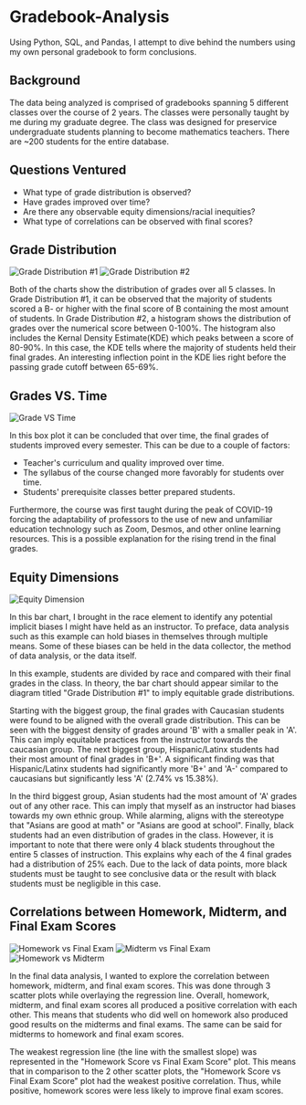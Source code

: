 # Gradebook-Analysis

Using Python, SQL, and Pandas, I attempt to dive behind the numbers using my own personal gradebook to form conclusions.

## Background

The data being analyzed is comprised of gradebooks spanning 5 different classes over the course of 2 years. The classes were personally taught by me during my graduate degree. The class was designed for preservice undergraduate students planning to become mathematics teachers. There are ~200 students for the entire database.

## Questions Ventured

- What type of grade distribution is observed?
- Have grades improved over time?
- Are there any observable equity dimensions/racial inequities?
- What type of correlations can be observed with final scores?

## Grade Distribution

![Grade Distribution #1](https://user-images.githubusercontent.com/112305152/187067060-0055acd9-e893-4be1-8631-aa83a4211f76.png)
![Grade Distribution #2](https://user-images.githubusercontent.com/112305152/187234133-7549ba3d-dc47-4dea-8e69-df96a90a31ba.png)

Both of the charts show the distribution of grades over all 5 classes. In Grade Distribution #1, it can be observed that the majority of students scored a B- or higher with the final score of B containing the most amount of students. In Grade Distribution #2, a histogram shows the distribution of grades over the numerical score between 0-100%. The histogram also includes the Kernal Density Estimate(KDE) which peaks between a score of 80-90%. In this case, the KDE tells where the majority of students held their final grades. An interesting inflection point in the KDE lies right before the passing grade cutoff between 65-69%.

## Grades VS. Time

![Grade VS  Time](https://user-images.githubusercontent.com/112305152/187067375-cedf2264-82ca-4f4b-8cd3-34384afc5c7f.png)

In this box plot it can be concluded that over time, the final grades of students improved every semester. This can be due to a couple of factors:
- Teacher's curriculum and quality improved over time.
- The syllabus of the course changed more favorably for students over time.
- Students' prerequisite classes better prepared students.

Furthermore, the course was first taught during the peak of COVID-19 forcing the adaptability of professors to the use of new and unfamiliar education technology such as Zoom, Desmos, and other online learning resources. This is a possible explanation for the rising trend in the final grades. 

## Equity Dimensions

![Equity Dimension](https://user-images.githubusercontent.com/112305152/187149434-88179a61-536f-44c0-961a-a8f0fd033331.png)

In this bar chart, I brought in the race element to identify any potential implicit biases I might have held as an instructor. To preface, data analysis such as this example can hold biases in themselves through multiple means. Some of these biases can be held in the data collector, the method of data analysis, or the data itself.

In this example, students are divided by race and compared with their final grades in the class. In theory, the bar chart should appear similar to the diagram titled "Grade Distribution #1" to imply equitable grade distributions. 

Starting with the biggest group, the final grades with Caucasian students were found to be aligned with the overall grade distribution. This can be seen with the biggest density of grades around 'B' with a smaller peak in 'A'. This can imply equitable practices from the instructor towards the caucasian group. The next biggest group, Hispanic/Latinx students had their most amount of final grades in 'B+'. A significant finding was that Hispanic/Latinx students had significantly more 'B+' and 'A-' compared to caucasians but significantly less 'A' (2.74% vs 15.38%).

In the third biggest group, Asian students had the most amount of 'A' grades out of any other race. This can imply that myself as an instructor had biases towards my own ethnic group. While alarming, aligns with the stereotype that "Asians are good at math" or "Asians are good at school". Finally, black students had an even distribution of grades in the class. However, it is important to note that there were only 4 black students throughout the entire 5 classes of instruction. This explains why each of the 4 final grades had a distribution of 25% each. Due to the lack of data points, more black students must be taught to see conclusive data or the result with black students must be negligible in this case.


## Correlations between Homework, Midterm, and Final Exam Scores

![Homework vs Final Exam](https://user-images.githubusercontent.com/112305152/187068018-89e4aaf7-f84b-4724-afaa-4ba66bc758cb.png)
![Midterm vs Final Exam](https://user-images.githubusercontent.com/112305152/187068040-48a9c156-abf2-4d44-a0f5-041227aaf7eb.png)
![Homework vs Midterm](https://user-images.githubusercontent.com/112305152/187125080-ca578603-2bb2-46c7-86f8-221655147885.png)

In the final data analysis, I wanted to explore the correlation between homework, midterm, and final exam scores. This was done through 3 scatter plots while overlaying the regression line. Overall, homework, midterm, and final exam scores all produced a positive correlation with each other. This means that students who did well on homework also produced good results on the midterms and final exams. The same can be said for midterms to homework and final exam scores.

The weakest regression line (the line with the smallest slope) was represented in the "Homework Score vs Final Exam Score" plot. This means that in comparison to the 2 other scatter plots, the "Homework Score vs Final Exam Score" plot had the weakest positive correlation. Thus, while positive, homework scores were less likely to improve final exam scores.





